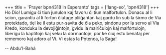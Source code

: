 +++
title = 'Prayer bpn4318 in Esperanto'
tags = ['lang-eo', 'bpn4318']
+++
Ho Dio! Lumigu ĉi tiun junulon kaj favoru ĉi tiun malfortulon. Donacu al li scion, garantiu al li forton ĉiutage pliiĝantan kaj gardu lin sub la ŝirmo de Via protektado, tiel ke il estu pur-savita de ĉia peko, sindonu por la servo al Via Kredo, konduku la devojiĝintojn, gvidu la malriĉulojn kaj malfortulojn, liberigu la kaptitojn kaj veku la dormantojn, por ke ĉiuj estu benataj per rememoro kaj adoro al Vi. Vi estas la Potenca, la Saga!

-- Abdu'l-Bahá
